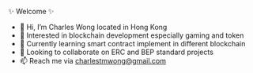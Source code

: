 ✨ Welcome ✨ 
- 👋 Hi, I’m Charles Wong located in Hong Kong
- 👀 Interested in blockchain development especially gaming and token
- 🌱 Currently learning smart contract implement in different blockchain 
- 💞️ Looking to collaborate on ERC and BEP standard projects
- 📫 Reach me via charlestmwong@gmail.com
